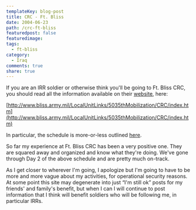 ```yaml
---
templateKey: blog-post
title: CRC - Ft. Bliss
date: 2004-06-23
path: /crc-ft-bliss
featuredpost: false
featuredimage:
tags:
  - ft-bliss
category:
  - Iraq
comments: true
share: true
---
```


If you are an IRR soldier or otherwise think you'll be going to Ft. Bliss CRC, you should read all the information available on their [website](http://www.bliss.army.mil/LocalUnitLinks/5035thMobilization/CRC/index.htm), here:

[http://www.bliss.army.mil/LocalUnitLinks/5035thMobilization/CRC/index.htm](http://www.bliss.army.mil/LocalUnitLinks/5035thMobilization/CRC/index.htm)

In particular, the schedule is more-or-less outlined [here](http://www.bliss.army.mil/LocalUnitLinks/360thCRC/military.xls).

So far my experience at Ft. Bliss CRC has been a very positive one. They are squared away and organized and know what they're doing. We've gone through Day 2 of the above schedule and are pretty much on-track.

As I get closer to wherever I'm going, I apologize but I'm going to have to be more and more vague about my activities, for operational security reasons. At some point this site may degenerate into just “I'm still ok” posts for my friends' and family's benefit, but when I can I will continue to post information that I think will benefit soldiers who will be following me, in particular IRRs.
